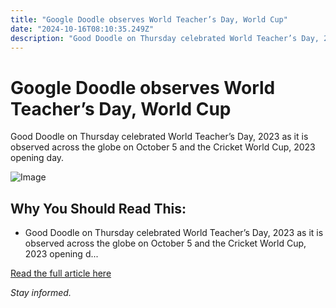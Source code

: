 ```yaml
---
title: "Google Doodle observes World Teacher’s Day, World Cup"
date: "2024-10-16T08:10:35.249Z"
description: "Good Doodle on Thursday celebrated World Teacher’s Day, 2023 as it is observed across the globe on October 5 and the Cricket World Cup, 2023 opening day."
---
```


# Google Doodle observes World Teacher’s Day, World Cup

Good Doodle on Thursday celebrated World Teacher’s Day, 2023 as it is observed across the globe on October 5 and the Cricket World Cup, 2023 opening day.

![Image](https://th-i.thgim.com/public/incoming/gx6rjq/article67382947.ece/alternates/LANDSCAPE_1200/doodle.JPG)

## Why You Should Read This:

- Good Doodle on Thursday celebrated World Teacher’s Day, 2023 as it is observed across the globe on October 5 and the Cricket World Cup, 2023 opening d...

[Read the full article here](https://www.thehindu.com/news/national/google-doodle-observes-world-teachers-day-world-cup/article67382948.ece)

*Stay informed.*
